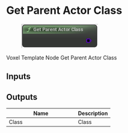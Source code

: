 # Get Parent Actor Class

<div align="left" data-full-width="false">

<figure><img src="../../../.gitbook/assets/Get_Parent_Actor_Class.png" alt=""><figcaption></figcaption></figure>

</div>

Voxel Template Node Get Parent Actor Class

## Inputs

## Outputs

<table><thead><tr><th width="170">Name</th><th>Description</th></tr></thead><tbody><tr><td>Class</td><td>Class</td></tr></tbody></table>
